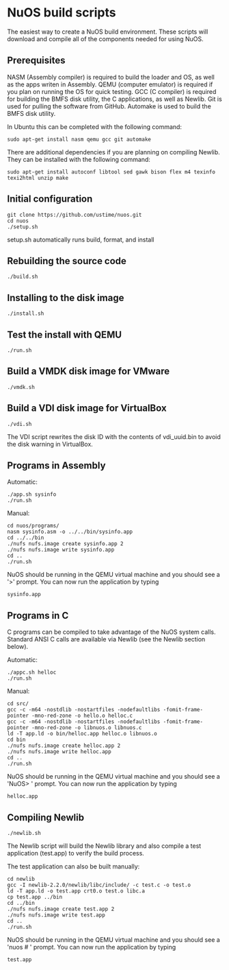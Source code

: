 NuOS build scripts
==========================

The easiest way to create a NuOS build environment. These scripts will download and compile all of the components needed for using NuOS.


Prerequisites
-------------

NASM (Assembly compiler) is required to build the loader and OS, as well as the apps writen in Assembly. QEMU (computer emulator) is required if you plan on running the OS for quick testing. GCC (C compiler) is required for building the BMFS disk utility, the C applications, as well as Newlib. Git is used for pulling the software from GitHub. Automake is used to build the BMFS disk utility.

In Ubuntu this can be completed with the following command:

	sudo apt-get install nasm qemu gcc git automake

There are additional dependencies if you are planning on compiling Newlib. They can be installed with the following command:

	sudo apt-get install autoconf libtool sed gawk bison flex m4 texinfo texi2html unzip make


Initial configuration
---------------------

	git clone https://github.com/ustime/nuos.git
	cd nuos
	./setup.sh

setup.sh automatically runs build, format, and install


Rebuilding the source code
--------------------------

	./build.sh


Installing to the disk image
----------------------------

	./install.sh


Test the install with QEMU
--------------------------

	./run.sh


Build a VMDK disk image for VMware
----------------------------------

	./vmdk.sh


Build a VDI disk image for VirtualBox
-------------------------------------

	./vdi.sh

The VDI script rewrites the disk ID with the contents of vdi_uuid.bin to avoid the disk warning in VirtualBox.


Programs in Assembly
--------------------

Automatic:

	./app.sh sysinfo
	./run.sh

Manual:

	cd nuos/programs/
	nasm sysinfo.asm -o ../../bin/sysinfo.app
	cd ../../bin
	./nufs nufs.image create sysinfo.app 2
	./nufs nufs.image write sysinfo.app
	cd ..
	./run.sh


NuOS should be running in the QEMU virtual machine and you should see a '>' prompt. You can now run the application by typing

	sysinfo.app


Programs in C
-------------

C programs can be compiled to take advantage of the NuOS system calls. Standard ANSI C calls are available via Newlib (see the Newlib section below).

Automatic:

	./appc.sh helloc
	./run.sh

Manual:

	cd src/
	gcc -c -m64 -nostdlib -nostartfiles -nodefaultlibs -fomit-frame-pointer -mno-red-zone -o hello.o helloc.c
	gcc -c -m64 -nostdlib -nostartfiles -nodefaultlibs -fomit-frame-pointer -mno-red-zone -o libnuos.o libnuos.c
	ld -T app.ld -o bin/helloc.app helloc.o libnuos.o
	cd bin
	./nufs nufs.image create helloc.app 2
	./nufs nufs.image write helloc.app
	cd ..
	./run.sh

NuOS should be running in the QEMU virtual machine and you should see a 'NuOS> ' prompt. You can now run the application by typing

	helloc.app


Compiling Newlib
----------------

	./newlib.sh

The Newlib script will build the Newlib library and also compile a test application (test.app) to verify the build process.

The test application can also be built manually:

	cd newlib
	gcc -I newlib-2.2.0/newlib/libc/include/ -c test.c -o test.o
	ld -T app.ld -o test.app crt0.o test.o libc.a
	cp test.app ../bin
	cd ../bin
	./nufs nufs.image create test.app 2
	./nufs nufs.image write test.app
	cd ..
	./run.sh

NuOS should be running in the QEMU virtual machine and you should see a 'nuos # ' prompt. You can now run the application by typing

	test.app
